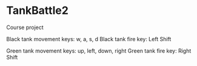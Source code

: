 # TankBattle2
Course project

Black tank movement keys: w, a, s, d
Black tank fire key: Left Shift

Green tank movement keys: up, left, down, right
Green tank fire key: Right Shift
